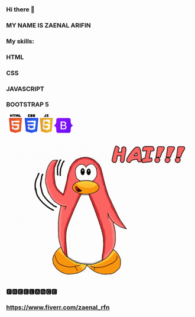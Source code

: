 ### Hi there 👋

### MY NAME IS ZAENAL ARIFIN

### My skills:
### HTML
### CSS
### JAVASCRIPT
### BOOTSTRAP 5
<img src="https://github.com/zaenalrfn/zaenalrfn/blob/main/HTML_Logo.png" width="50" height="50"><img src="https://github.com/zaenalrfn/zaenalrfn/blob/main/1200px-CSS3_logo_and_wordmark.svg.png" width="37" height="50">
<img src="https://github.com/zaenalrfn/zaenalrfn/blob/main/1200px-Javascript-shield.svg.png" width="35" height="50">
<img src="https://github.com/zaenalrfn/zaenalrfn/blob/main/bootstrap-logo.svg" width="50" height="40"></br></br>
<img src="https://github.com/zaenalrfn/zaenalrfn/blob/main/hai-penguin.gif">


### 🅵🆁🅴🅴🅻🅰🅽🅲🅴
### https://www.fiverr.com/zaenal_rfn
